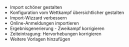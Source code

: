 * Import schöner gestalten
* Konfiguration vom Wettkampf übersichtlicher gestalten
* Import-Wizzard verbessern
* Online-Anmeldungen importieren
* Ergebnisgenerierung - Zweikampf korrigieren
* Zeiteintragung: Hervorhebungen korrigieren
* Weitere Vorlagen hinzufügen
